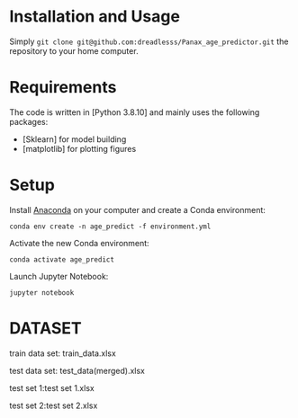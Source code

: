 # Installation and Usage
Simply `git clone git@github.com:dreadlesss/Panax_age_predictor.git` the repository to your home computer. 

# Requirements 

The code is written in [Python 3.8.10] and mainly uses the following packages:
* [Sklearn] for model building
* [matplotlib] for plotting figures

# Setup

Install [Anaconda](https://www.anaconda.com/distribution/#download-section) on your computer and create a Conda environment:

```
conda env create -n age_predict -f environment.yml 
```

Activate the new Conda environment:

```
conda activate age_predict
```

Launch Jupyter Notebook:

```
jupyter notebook
```

# DATASET
train data set: train_data.xlsx

test data set: test_data(merged).xlsx

test set 1:test set 1.xlsx

test set 2:test set 2.xlsx

